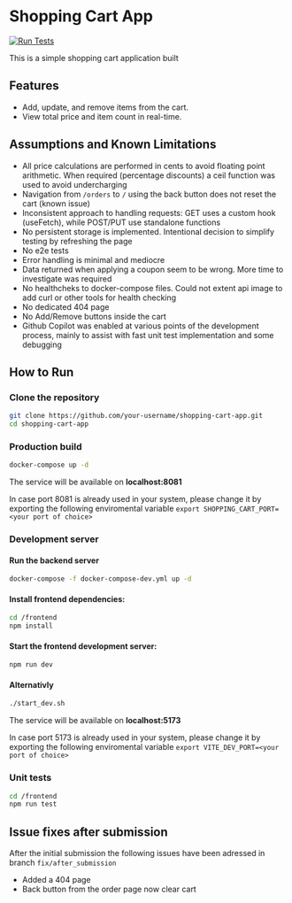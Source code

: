 # Shopping Cart App

[![Run Tests](https://github.com/AchilleasMich/shopping-cart-app/actions/workflows/test.yml/badge.svg)](https://github.com/AchilleasMich/shopping-cart-app/actions/workflows/test.yml)

This is a simple shopping cart application built

## Features

- Add, update, and remove items from the cart.
- View total price and item count in real-time.

## Assumptions and Known Limitations

- All price calculations are performed in cents to avoid floating point arithmetic. When required (percentage discounts) a ceil function was used to avoid undercharging
- Navigation from `/orders` to `/` using the back button does not reset the cart (known issue)
- Inconsistent approach to handling requests: GET uses a custom hook (useFetch), while POST/PUT use standalone functions
- No persistent storage is implemented. Intentional decision to simplify testing by refreshing the page
- No e2e tests
- Error handling is minimal and mediocre
- Data returned when applying a coupon seem to be wrong. More time to investigate was required
- No healthcheks to docker-compose files. Could not extent api image to add curl or other tools for health checking
- No dedicated 404 page
- No Add/Remove buttons inside the cart
- Github Copilot was enabled at various points of the development process, mainly to assist with fast unit test implementation and some debugging

## How to Run

### Clone the repository

```bash
git clone https://github.com/your-username/shopping-cart-app.git
cd shopping-cart-app
```

### Production build

```bash
docker-compose up -d
```

The service will be available on **localhost:8081**

In case port 8081 is already used in your system, please change it by exporting the following enviromental variable `export SHOPPING_CART_PORT=<your port of choice>`

### Development server

#### Run the backend server

```bash
docker-compose -f docker-compose-dev.yml up -d
```

#### Install frontend dependencies:

```bash
cd /frontend
npm install
```

#### Start the frontend development server:

```bash
npm run dev
```

#### Alternativly

```bash
./start_dev.sh
```

The service will be available on **localhost:5173**

In case port 5173 is already used in your system, please change it by exporting the following enviromental variable `export VITE_DEV_PORT=<your port of choice>`

### Unit tests

```bash
cd /frontend
npm run test
```

## Issue fixes after submission

After the initial submission the following issues have been adressed in branch `fix/after_submission`

- Added a 404 page
- Back button from the order page now clear cart
